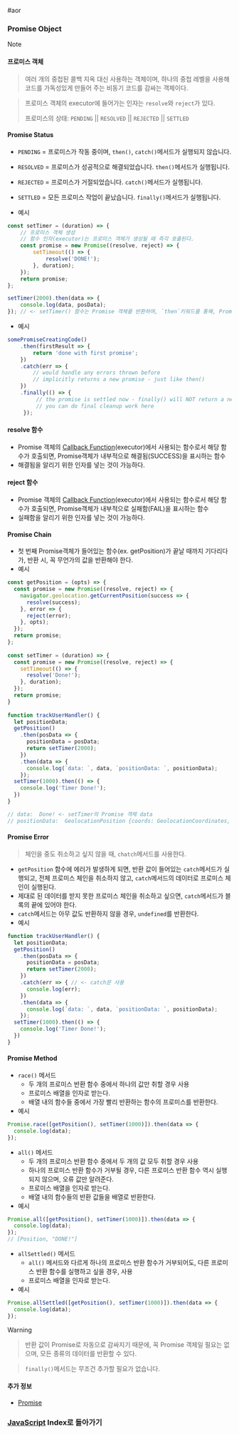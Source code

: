 #aor 
### Promise Object
>[!note]
>#### 프로미스 객체
>
>>여러 개의 중첩된 콜백 지옥 대신 사용하는 객체이며, 하나의 중첩 레벨을 사용해 코드를 가독성있게 만들어 주는 비동기 코드를 감싸는 객체이다.
>
>>프로미스 객체의 executor에 들어가는 인자는 `resolve`와 `reject`가 있다.
>>
>>프로미스의 상태: `PENDING` || `RESOLVED` || `REJECTED` || `SETTLED`
#### Promise Status
- `PENDING` = 프로미스가 작동 중이며, `then()`, `catch()`메서드가 실행되지 않습니다.
- `RESOLVED` = 프로미스가 성공적으로 해결되었습니다. `then()`메서드가 실행됩니다.
- `REJECTED` = 프로미스가 거절되었습니다. `catch()`메서드가 실행됩니다.
- `SETTLED` = 모든 프로미스 작업이 끝났습니다. `finally()`메서드가 실행됩니다.

- 예시
```js
const setTimer = (duration) => {
	// 프로미스 객체 생성
	// 함수 인자(executor)는 프로미스 객체가 생성될 때 즉각 호출된다.
	const promise = new Promise((resolve, reject) => {
		setTimeout(() => {
			resolve('DONE!');
		}, duration);
	});
	return promise;
};

setTimer(2000).then(data => {
	console.log(data, posData);
}); // <- setTimer() 함수는 Promise 객체를 반환하며, `then`키워드를 통해, Promise객체의 데이터를 가지고 다음 콜백 함수로 넘어갈 수 있다.
```

- 예시
```js
somePromiseCreatingCode()
	.then(firstResult => {
		return 'done with first promise';
	})
	.catch(err => {
		// would handle any errors thrown before
		// implicitly returns a new promise - just like then()
	})
	.finally(() => {
		 // the promise is settled now - finally() will NOT return a new promise!
		 // you can do final cleanup work here
	 });
```
#### resolve 함수
- Promise 객체의 [Callback Function](AOR/Development/JavaScript/Advanced%20Function/Callback%20Function.md)(executor)에서 사용되는 함수로서 해당 함수가 호출되면, Promise객체가 내부적으로 해결됨(SUCCESS)을 표시하는 함수
- 해결됨을 알리기 위한 인자를 넣는 것이 가능하다.
#### reject 함수
- Promise 객체의 [Callback Function](AOR/Development/JavaScript/Advanced%20Function/Callback%20Function.md)(executor)에서 사용되는 함수로서 해당 함수가 호출되면, Promise객체가 내부적으로 실패함(FAIL)을 표시하는 함수
- 실패함을 알리기 위한 인자를 넣는 것이 가능하다.
#### Promise Chain
- 첫 번째 Promise객체가 들어있는 함수(ex. getPosition)가 끝날 때까지 기다리다가, 반환 시, 꼭 무언가의 값을 반환해야 한다.
- 예시
```js  
const getPosition = (opts) => {
  const promise = new Promise((resolve, reject) => {
    navigator.geolocation.getCurrentPosition(success => {
      resolve(success);
    }, error => {
      reject(error);
    }, opts);
  });
  return promise;
};
  
const setTimer = (duration) => {
  const promise = new Promise((resolve, reject) => {
    setTimeout(() => {
      resolve('Done!');
    }, duration);
  });
  return promise;
}
  
function trackUserHandler() {
  let positionData;
  getPosition()
    .then(posData => {
      positionData = posData;
      return setTimer(2000);
    })
    .then(data => {
      console.log(`data: `, data, `positionData: `, positionData);
    });
  setTimer(1000).then(() => {
    console.log('Timer Done!');
  })
}

// data:  Done! <- setTimer의 Promise 객체 data
// positionData:  GeolocationPosition {coords: GeolocationCoordinates, timestamp: 1696470186431} <- getPosition의 Promise 객체 데이터
```
#### Promise Error
> 체인을 중도 취소하고 싶지 않을 때, `chatch`메서드를 사용한다.

- `getPosition` 함수에 에러가 발생하게 되면, 반환 값이 들어있는 `catch`메서드가 실행되고, 전체 프로미스 체인을 취소하지 않고, `catch`메서드의 데이터로 프로미스 체인이 실행된다.
- 제대로 된 데이터를 받지 못한 프로미스 체인을 취소하고 싶으면, `catch`메서드가 블록의 끝에 있어야 한다.
- `catch`메서드는 아무 값도 반환하지 않을 경우, `undefined`를 반환한다.
- 예시
```js
function trackUserHandler() {
  let positionData;
  getPosition()
    .then(posData => {
      positionData = posData;
      return setTimer(2000);
    })
    .catch(err => { // <- catch문 사용
	  console.log(err);
    })
    .then(data => {
      console.log(`data: `, data, `positionData: `, positionData);
    });
  setTimer(1000).then(() => {
    console.log('Timer Done!');
  })
}
```
#### Promise Method
- `race()` 메서드
	- 두 개의 프로미스 반환 함수 중에서 하나의 값만 취할 경우 사용
	- 프로미스 배열을 인자로 받는다.
	- 배열 내의 함수들 중에서 가장 빨리 반환하는 함수의 프로미스를 반환한다.
- 예시
```js
Promise.race([getPosition(), setTimer(1000)]).then(data => {
  console.log(data);
});
```

- `all()` 메서드
	- 두 개의 프로미스 반환 함수 중에서 두 개의 값 모두 취할 경우 사용
	- 하나의 프로미스 반환 함수가 거부될 경우, 다른 프로미스 반환 함수 역시 실행되지 않으며, 오류 값만 알려준다.
	- 프로미스 배열을 인자로 받는다.
	- 배열 내의 함수들의 반환 값들을 배열로 반환한다.
- 예시
```js
Promise.all([getPosition(), setTimer(1000)]).then(data => {
  console.log(data);
});
// [Position, "DONE!"]
```

- `allSettled()` 메서드
	- `all()` 메서드와 다르게 하나의 프로미스 반환 함수가 거부되어도, 다른 프로미스 반환 함수를 실행하고 싶을 경우, 사용
	- 프로미스 배열을 인자로 받는다.
- 예시
```js
Promise.allSettled([getPosition(), setTimer(1000)]).then(data => {
  console.log(data);
});
```

>[!warning]
>>반환 값이 Promise로 자동으로 감싸지기 때문에, 꼭 Promise 객체일 필요는 없으며, 모든 종류의 데이터를 반환할 수 있다.
>
>>`finally()`메서드는 무조건 추가할 필요가 없습니다.
#### 추가 정보
- [Promise](https://developers.google.com/web/fundamentals/primers/promises)
### [JavaScript](AOR/Dev-Index/JavaScript.md) Index로 돌아가기